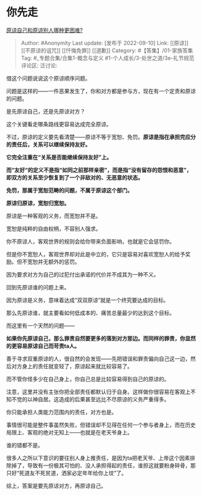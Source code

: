 # 你先走
[原谅自己和原谅别人哪种更困难?](https://www.zhihu.com/question/436852247/answer/2668207151)

> Author: #Anonymity
> Last update: [发布于 2022-09-10]
> Link: [[原谅]] [[不原谅的诅咒]] [[忏悔免罪]] [[道歉]]
> Category: #【答集】/01-家族答集
> Tag: #_专题合集/合集1-概念与定义 #1-个人成长/3-处世之道/3e-礼节规范
> 评论区:
> 泛讨论:

借这个问题说说这个原谅顺序问题。

问题是这样的——一件恶果发生了，你和对方都是参与方，现在有一个定责和原谅的问题。

是先原谅自己，还是先原谅对方？

这个关键看走哪条路线更容易达成完全原谅。

不过，原谅的定义要先看清楚——原谅不等于宽恕、免罚。**原谅是指在承担完应分的责任后，关系可以继续保持友好。**

**它完全注重在“关系是否能继续保持友好”上。**

**而“友好“的定义不是指“如同之前那样亲密”，而是指“没有留存的怨恨和恶意”，即双方的关系至少恢复到了一个非敌对的、无恶意的状态。**

**免罚，那属于宽恕范畴的问题，不属于原谅这个部门。**

**原谅归原谅，宽恕归宽恕。**

原谅是一种客观的义务，而宽恕并不是。

宽恕是纯粹的自由权柄，不容别人强求。

你不原谅人，客观世界的规则会给你带来负面影响，也就是它会惩罚你。

但是你不宽恕人，客观世界却对此是中立的，它只是容易对喜欢宽恕人的给予奖励。但不宽恕并无额外的惩罚。

因为要求对方为自己的过犯付出承诺的代价并不成其为一种不义。

回到先原谅谁的问题上来。

因为原谅是义务，意味着达成“双双原谅”就是一个终究要达成的目标。

那么先原谅谁，就主要看如何低成本的、痛苦总量最少的达到这个目标。

而这里有一个天然的问题——

**如果你先原谅自己，那么罪责自然要更多的落到对方那边。而同样的罪责，你显然的更容易原谅自己而苛责ta人。**

善于寻求双重原谅的人，很自然的会发现——先把错误和罪责偏向自己这一边，然后对方身上的责任就变轻了，原谅起来就比较容易了。

而不管你怪多少在自己身上，你自己总是比较容易得到自己的原谅的。

注意，这里并没有主张你把全部责任都默认归于自身。这样做你很容易在客观上不知不觉的以神自居。这造成的后果甚至远比不尽原谅的义务严重得多。

你只能承担人类能力范围内的责任，对方也是。

事情很可能是整件事虽然失败，但错误却不见得在任何一个参与者身上，而在历史局限上、客观的绝对无知上——也就是在老天爷身上。

谁的错都不是。

很多人之所以下意识的要往别人身上推责任，是因为ta把老天爷、上帝这个因素排除掉了，导致有一份极其可怕的、没人承担得起的责任，谁担这就要粉身碎骨，那只好“死道友不死贫道，洒家必定年年给你上坟”了。

综上，答案是要先原谅对方，再原谅自己。
